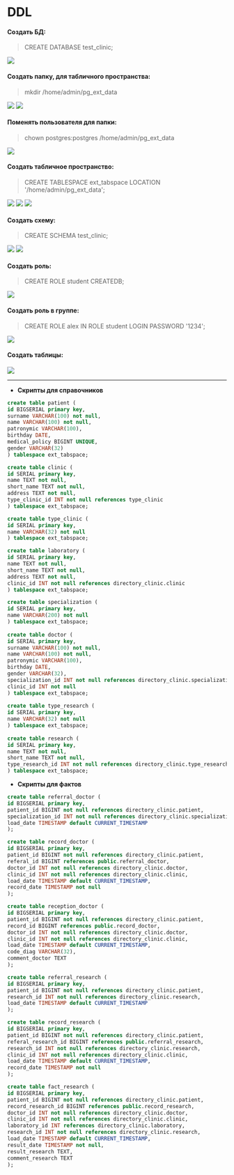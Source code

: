 # DDL
#### Создать БД:
> CREATE DATABASE test_clinic;
<image src="https://github.com/ArinichElena/DDL/blob/main/СоздатьБД.png">

#### Создать папку, для табличного пространства:
> mkdir /home/admin/pg_ext_data
<image src="https://github.com/ArinichElena/DDL/blob/main/Создать%20папку%20(1).png">
<image src="https://github.com/ArinichElena/DDL/blob/main/Создать%20папку%20(2).png">

#### Поменять пользователя для папки:
> chown postgres:postgres /home/admin/pg_ext_data
<image src="https://github.com/ArinichElena/DDL/blob/main/Поменять%20пользователя%20для%20папки.png"> 

#### Создать табличное пространство:
> CREATE TABLESPACE ext_tabspace LOCATION '/home/admin/pg_ext_data';
<image src="https://github.com/ArinichElena/DDL/blob/main/Создать%20ТП%20(1).png"> 
<image src="https://github.com/ArinichElena/DDL/blob/main/Создать%20ТП%20(2).png">
<image src="https://github.com/ArinichElena/DDL/blob/main/Создать%20ТП%20(3).png">
  
#### Создать схему:
> CREATE SCHEMA test_clinic;
<image src="https://github.com/ArinichElena/DDL/blob/main/Создать%20схему.png">
<image src="https://github.com/ArinichElena/DDL/blob/main/Посмотреть%20схемы.png">
  
#### Создать роль:
> CREATE ROLE student CREATEDB;
<image src="https://github.com/ArinichElena/DDL/blob/main/Создать%20роли.png">
  
#### Создать роль в группе:
> CREATE ROLE alex IN ROLE student LOGIN PASSWORD '1234';
<image src="https://github.com/ArinichElena/DDL/blob/main/Создать%20роль%20в%20группе.png">
  
#### Создать таблицы:
<image src="https://github.com/ArinichElena/DDL/blob/main/Талицы%20по%20схемам.png">

---
* __Скрипты для справочников__
```sql
create table patient (
id BIGSERIAL primary key,
surname VARCHAR(100) not null,
name VARCHAR(100) not null,
patronymic VARCHAR(100),
birthday DATE,
medical_policy BIGINT UNIQUE,
gender VARCHAR(32)
) tablespace ext_tabspace; 

create table clinic (
id SERIAL primary key,
name TEXT not null,
short_name TEXT not null,
address TEXT not null,
type_clinic_id INT not null references type_clinic
) tablespace ext_tabspace;

create table type_clinic (
id SERIAL primary key,
name VARCHAR(32) not null
) tablespace ext_tabspace;

create table laboratory (
id SERIAL primary key,
name TEXT not null,
short_name TEXT not null,
address TEXT not null,
clinic_id INT not null references directory_clinic.clinic
) tablespace ext_tabspace;

create table specialization (
id SERIAL primary key,
name VARCHAR(200) not null
) tablespace ext_tabspace;
	
create table doctor (
id SERIAL primary key,
surname VARCHAR(100) not null,
name VARCHAR(100) not null,
patronymic VARCHAR(100),
birthday DATE,
gender VARCHAR(32),
specialization_id INT not null references directory_clinic.specialization,
clinic_id INT not null
) tablespace ext_tabspace;
	
create table type_research (
id SERIAL primary key,
name VARCHAR(32) not null
) tablespace ext_tabspace;
	
create table research (
id SERIAL primary key,
name TEXT not null,
short_name TEXT not null,
type_research_id INT not null references directory_clinic.type_research
) tablespace ext_tabspace;
```
* __Скрипты для фактов__
```sql
create table referral_doctor (
id BIGSERIAL primary key,
patient_id BIGINT not null references directory_clinic.patient,
specialization_id INT not null references directory_clinic.specialization,
load_date TIMESTAMP default CURRENT_TIMESTAMP
);

create table record_doctor (
id BIGSERIAL primary key,
patient_id BIGINT not null references directory_clinic.patient,
referal_id BIGINT references public.referral_doctor,
doctor_id INT not null references directory_clinic.doctor,
clinic_id INT not null references directory_clinic.clinic,
load_date TIMESTAMP default CURRENT_TIMESTAMP,
record_date TIMESTAMP not null
);

create table reception_doctor (
id BIGSERIAL primary key,
patient_id BIGINT not null references directory_clinic.patient,
record_id BIGINT references public.record_doctor,
doctor_id INT not null references directory_clinic.doctor,
clinic_id INT not null references directory_clinic.clinic,
load_date TIMESTAMP default CURRENT_TIMESTAMP,
code_diag VARCHAR(32),
comment_doctor TEXT
);

create table referral_research (
id BIGSERIAL primary key,
patient_id BIGINT not null references directory_clinic.patient,
research_id INT not null references directory_clinic.research,
load_date TIMESTAMP default CURRENT_TIMESTAMP
);

create table record_research (
id BIGSERIAL primary key,
patient_id BIGINT not null references directory_clinic.patient,
referal_research_id BIGINT references public.referral_research,
research_id INT not null references directory_clinic.research,
clinic_id INT not null references directory_clinic.clinic,
load_date TIMESTAMP default CURRENT_TIMESTAMP,
record_date TIMESTAMP not null
);

create table fact_research (
id BIGSERIAL primary key,
patient_id BIGINT not null references directory_clinic.patient,
record_research_id BIGINT references public.record_research,
doctor_id INT not null references directory_clinic.doctor,
clinic_id INT not null references directory_clinic.clinic,
laboratory_id INT references directory_clinic.laboratory,
research_id INT not null references directory_clinic.research,
load_date TIMESTAMP default CURRENT_TIMESTAMP,
result_date TIMESTAMP not null,
result_research TEXT,
comment_research TEXT
);
```
